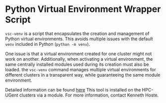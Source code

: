 # Python Virtual Environment Wrapper Script

`vsc-venv` is a script that encapsulates the creation and management of Python virtual environments. 
This avoids multiple issues with the default `venv` included in Python (`python -m venv`).


One issue is that a virtual environment created for one cluster might not work on another. 
Additionally, when activating a virtual environment, 
the same centrally installed modules used during its creation must also be loaded.
the `vsc-venv` command manages multiple virtual environments for different clusters in a transparent way, 
while guaranteeing the same module environment.

Detailed information can be found [here](../../mkdocs/docs/HPC/setting_up_python_virtual_environments.md#vsc-venv-python-virtual-environment-wrapper-script)
This tool is installed on the HPC-UGent clusters via a module. For more information, contact Kenneth Hoste.